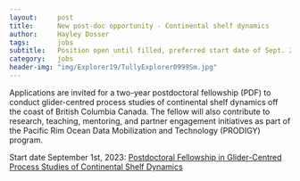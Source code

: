 ```yaml
---
layout:     post
title:      New post-doc opportunity - Continental shelf dynamics
author:     Hayley Dosser
tags: 		jobs
subtitle:  	Position open until filled, preferred start date of Sept. 2023
category:   jobs
header-img: "img/Explorer19/TullyExplorer0999Sm.jpg"
---
```

<!-- Start Writing Below in Markdown -->

Applications are invited for a two-year postdoctoral fellowship (PDF) to conduct glider-centred process studies of continental shelf dynamics off the coast of British Columbia Canada. The fellow will also contribute to research, teaching, mentoring, and partner engagement initiatives as part of the Pacific Rim Ocean Data Mobilization and Technology (PRODIGY) program.

Start date September 1st, 2023: [Postdoctoral Fellowship in Glider-Centred Process Studies of Continental Shelf Dynamics](../img/PRODIGY-CPROOF-Hakai_Postdoc_Ad_16Mar2023.pdf)

